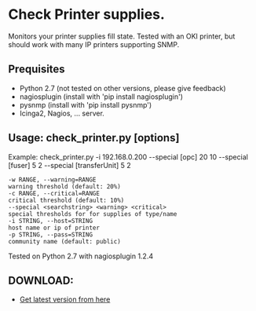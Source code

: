 # Check Printer supplies.

Monitors your printer supplies fill state. Tested with an OKI printer, but should work with many IP printers supporting SNMP.

## Prequisites

* Python 2.7 (not tested on other versions, please give feedback)
* nagiosplugin (install with 'pip install nagiosplugin')
* pysnmp (install with 'pip install pysnmp')
* Icinga2, Nagios, ... server.

## Usage: check_printer.py [options] 

Example: check_printer.py -i 192.168.0.200 --special [opc] 20 10  --special [fuser] 5 2 --special [transferUnit] 5 2

```
-w RANGE, --warning=RANGE 
warning threshold (default: 20%) 
-c RANGE, --critical=RANGE 
critical threshold (default: 10%) 
--special <searchstring> <warning> <critical>
special thresholds for for supplies of type/name
-i STRING, --host=STRING 
host name or ip of printer
-p STRING, --pass=STRING 
community name (default: public)
```

Tested on Python 2.7 with nagiosplugin 1.2.4

## DOWNLOAD: 

* [Get latest version from here](https://raw.githubusercontent.com/LaggAt/LaggAt-Nagioschecks/master/src/check_printer.py)
